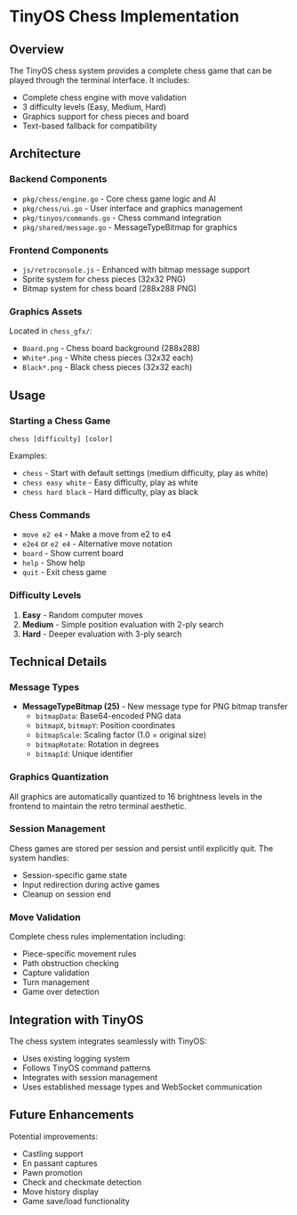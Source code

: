 # TinyOS Chess Implementation

## Overview
The TinyOS chess system provides a complete chess game that can be played through the terminal interface. It includes:

- Complete chess engine with move validation
- 3 difficulty levels (Easy, Medium, Hard)
- Graphics support for chess pieces and board
- Text-based fallback for compatibility

## Architecture

### Backend Components
- `pkg/chess/engine.go` - Core chess game logic and AI
- `pkg/chess/ui.go` - User interface and graphics management
- `pkg/tinyos/commands.go` - Chess command integration
- `pkg/shared/message.go` - MessageTypeBitmap for graphics

### Frontend Components
- `js/retroconsole.js` - Enhanced with bitmap message support
- Sprite system for chess pieces (32x32 PNG)
- Bitmap system for chess board (288x288 PNG)

### Graphics Assets
Located in `chess_gfx/`:
- `Board.png` - Chess board background (288x288)
- `White*.png` - White chess pieces (32x32 each)
- `Black*.png` - Black chess pieces (32x32 each)

## Usage

### Starting a Chess Game
```
chess [difficulty] [color]
```

Examples:
- `chess` - Start with default settings (medium difficulty, play as white)
- `chess easy white` - Easy difficulty, play as white
- `chess hard black` - Hard difficulty, play as black

### Chess Commands
- `move e2 e4` - Make a move from e2 to e4
- `e2e4` or `e2 e4` - Alternative move notation
- `board` - Show current board
- `help` - Show help
- `quit` - Exit chess game

### Difficulty Levels
1. **Easy** - Random computer moves
2. **Medium** - Simple position evaluation with 2-ply search
3. **Hard** - Deeper evaluation with 3-ply search

## Technical Details

### Message Types
- **MessageTypeBitmap (25)** - New message type for PNG bitmap transfer
  - `bitmapData`: Base64-encoded PNG data
  - `bitmapX`, `bitmapY`: Position coordinates
  - `bitmapScale`: Scaling factor (1.0 = original size)
  - `bitmapRotate`: Rotation in degrees
  - `bitmapId`: Unique identifier

### Graphics Quantization
All graphics are automatically quantized to 16 brightness levels in the frontend to maintain the retro terminal aesthetic.

### Session Management
Chess games are stored per session and persist until explicitly quit. The system handles:
- Session-specific game state
- Input redirection during active games
- Cleanup on session end

### Move Validation
Complete chess rules implementation including:
- Piece-specific movement rules
- Path obstruction checking
- Capture validation
- Turn management
- Game over detection

## Integration with TinyOS

The chess system integrates seamlessly with TinyOS:
- Uses existing logging system
- Follows TinyOS command patterns
- Integrates with session management
- Uses established message types and WebSocket communication

## Future Enhancements

Potential improvements:
- Castling support
- En passant captures
- Pawn promotion
- Check and checkmate detection
- Move history display
- Game save/load functionality
